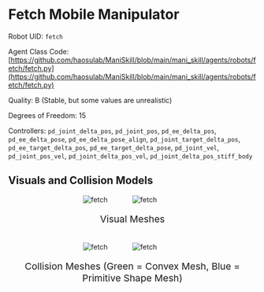 <!-- THIS IS ALL GENERATED DOCUMENTATION via generate_robot_docs.py. DO NOT MODIFY THIS FILE DIRECTLY. -->

# Fetch Mobile Manipulator

Robot UID: `fetch`

Agent Class Code: [https://github.com/haosulab/ManiSkill/blob/main/mani_skill/agents/robots/fetch/fetch.py](https://github.com/haosulab/ManiSkill/blob/main/mani_skill/agents/robots/fetch/fetch.py)

Quality: B (Stable, but some values are unrealistic)

Degrees of Freedom: 15

Controllers: `pd_joint_delta_pos`, `pd_joint_pos`, `pd_ee_delta_pos`, `pd_ee_delta_pose`, `pd_ee_delta_pose_align`, `pd_joint_target_delta_pos`, `pd_ee_target_delta_pos`, `pd_ee_target_delta_pose`, `pd_joint_vel`, `pd_joint_pos_vel`, `pd_joint_delta_pos_vel`, `pd_joint_delta_pos_stiff_body`

## Visuals and Collision Models

<div>
    <div style="max-width: 100%; display: flex; justify-content: center;">
        <img src="/_static/robot_images/fetch/front_visual.png" style='min-width:min(50%, 100px);max-width:50%;height:auto' alt="fetch">
        <img src="/_static/robot_images/fetch/side_visual.png" style='min-width:min(50%, 100px);max-width:50%;height:auto' alt="fetch">
    </div>
    <p style="text-align: center; font-size: 1.2rem;">Visual Meshes</p>
    <br/>
    <div style="max-width: 100%; display: flex; justify-content: center;">
        <img src="/_static/robot_images/fetch/front_collision.png" style='min-width:min(50%, 100px);max-width:50%;height:auto' alt="fetch">
        <img src="/_static/robot_images/fetch/side_collision.png" style='min-width:min(50%, 100px);max-width:50%;height:auto' alt="fetch">
    </div>
    <p style="text-align: center; font-size: 1.2rem;">Collision Meshes (Green = Convex Mesh, Blue = Primitive Shape Mesh)</p>
</div>
